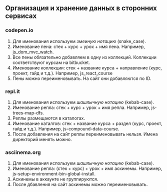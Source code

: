 ## Организация и хранение данных в сторонних сервисах

### codepen.io

1. Для именования используем *змеиную нотацию* (snake_case).
2. Именование пена: стек + курс + урок + имя пена. Например, js_dom_mvc_watch.
3. Все пены обязательно добавляем в одну из коллекций. Коллекции соответствуют курсам на bitbucket.
4. Именование коллекции: стек + название курса + направление (курс, проект, гайд и т.д.). Например, js_react_course
5. Пены можно переименовывать. На сайт они добавляются по ID.


### repl.it

1. Для именования используем *шашлычную нотацию* (kebab-case).
2. Именование репла: стек + курс + урок + имя репла. Например, js-trees-map-dfs.
3. Реплы размещаются в каталогах.
4. Именование каталгов: стек + название курса + раздел (курс, проект, гайд и т.д.). Например, js-compound-data-course.
5. После добавления на сайт реплы переименовывать нельзя. Имена директорий менять можно.


### asciinema.org

1. Для именования используем *шашлычную нотацию* (kebab-case).
2. Именование репла: (стек + курс) + урок + имя аскинемы. Например, js-setup-environment-bin-global-install.
3. Аскинемы в аккаунте не группируются.
4. После дбавления на сайт аскинемы можно переименовывать.

